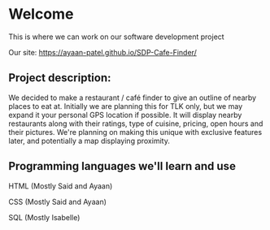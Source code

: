 # Welcome
This is where we can work on our software development project

Our site: https://ayaan-patel.github.io/SDP-Cafe-Finder/

## Project description: 
We decided to make a restaurant / café finder to give an outline of nearby places to eat at. Initially we are planning this for TLK only, but we may expand it your personal GPS location if possible. It will display nearby restaurants along with their ratings, type of cuisine, pricing, open hours and their pictures. We're planning on making this unique with exclusive features later, and potentially a map displaying proximity.

## Programming languages we'll learn and use
HTML (Mostly Said and Ayaan)

CSS (Mostly Said and Ayaan)

SQL (Mostly Isabelle)
